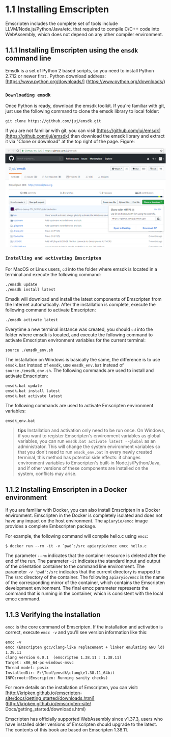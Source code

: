 # 1.1 Installing Emscripten

Emscripten includes the complete set of tools include LLVM/Node.js/Python/Java/etc. that required to compile C/C++ code into WebAssembly, which does not depend on any other compiler environment.

## 1.1.1 Installing Emscripten using the `emsdk` command line

Emsdk is a set of Python 2 based scripts, so you need to install Python 2.7.12 or newer first . Python download address: [https://www.python.org/downloads/] (https://www.python.org/downloads/)

### `Downloading emsdk`

Once Python is ready, download the emsdk toolkit. If you're familiar with git, just use the following command to clone the emsdk library to local folder:

```
git clone https://github.com/juj/emsdk.git
```

If you are not familiar with git, you can visit [https://github.com/juj/emsdk](https://github.com/juj/emsdk) then download the emsdk library and extract it via "Clone or download" at the top right of the page. Figure:

![](images/download_emsdk.png)

### `Installing and activating Emscripten`

For MacOS or Linux users, `cd` into the folder where emsdk is located in a terminal and execute the following command:

```
./emsdk update
./emsdk install latest
```

Emsdk will download and install the latest components of Emscripten from the Internet automatically. After the installation is complete, execute the following command to activate Emscripten:

```
./emsdk activate latest
```

Everytime a new terminal instance was created, you should `cd` into the folder where emsdk is located, and execute the following command to activate Emscripten environment variables for the current terminal:

```
source ./emsdk_env.sh
```

The installation on Windows is basically the same, the difference is to use `emsdk.bat` instead of `emsdk`, use `emsdk_env.bat` instead of `source./emsdk_env.sh`. The following commands are used to install and activate Emscripten:

```
emsdk.bat update
emsdk.bat install latest
emsdk.bat activate latest
```

The following commands are used to activate Emscripten environment variables:

```
emsdk_env.bat
```

> **tips** Installation and activation only need to be run once. On Windows, if you want to register Emscripten's environment variables as global variables, you can run `emsdk.bat activate latest --global` as an administrator. This will change the system environment variables so that you don't need to run `emsdk_env.bat` in every newly created terminal, this method has potential side effects: it changes environment variables to Emscripten's built-in Node.js/Python/Java, and if other versions of these components are installed on the system, conflicts may arise.

## 1.1.2 Installing Emscripten in a Docker environment

If you are familiar with Docker, you can also install Emscripten in a Docker environment. Emscripten in the Docker is completely isolated and does not have any impact on the host environment. The `apiaryio/emcc` image provides a complete Embscripten package.

For example, the following command will compile hello.c using `emcc`:

```
$ docker run --rm -it -v `pwd`:/src apiaryio/emcc emcc hello.c
```

The parameter `--rm` indicates that the container resource is deleted after the end of the run. The parameter `-it` indicates the standard input and output of the orientation container to the command line environment. The parameter `-v 'pwd':/src` indicates that the current directory is mapped to The /src directory of the container. The following `apiaryio/emcc` is the name of the corresponding mirror of the container, which contains the Emscripten development environment. The final emcc parameter represents the command that is running in the container, which is consistent with the local emcc command.

## 1.1.3 Verifying the installation

`emcc` is the core command of Emscripten. If the installation and activation is correct, execute `emcc -v` and you'll see version information like this:

```
emcc -v
emcc (Emscripten gcc/clang-like replacement + linker emulating GNU ld) 1.38.11
clang version 6.0.1  (emscripten 1.38.11 : 1.38.11)
Target: x86_64-pc-windows-msvc
Thread model: posix
InstalledDir: E:\Tool\emsdk\clang\e1.38.11_64bit
INFO:root:(Emscripten: Running sanity checks)
```

For more details on the installation of Emscripten, you can visit: [http://kripken.github.io/emscripten-site/docs/getting_started/downloads.html] (http://kripken.github.io/emscripten-site/ Docs/getting_started/downloads.html)

Emscripten has officially supported WebAssembly since v1.37.3, users who have installed older versions of Emscripten should upgrade to the latest. The contents of this book are based on Emscripten 1.38.11.